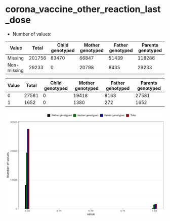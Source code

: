 # corona_vaccine_other_reaction_last_dose
- Number of values:

| Value | Total | Child genotyped | Mother genotyped | Father genotyped | Parents genotyped |
| ----- | ----- | --------------- | ---------------- | ---------------- |---------------- |
| Missing | 201756 | 83470 | 66847 | 51439 | 118286 |
| Non-missing | 29233 | 0 | 20798 | 8435 | 29233 |

| Value | Total | Child genotyped | Mother genotyped | Father genotyped | Parents genotyped |
| ----- | ----- | --------------- | ---------------- | ---------------- |---------------- |
| 0 | 27581 | 0 | 19418 | 8163 | 27581 |
| 1 | 1652 | 0 | 1380 | 272 | 1652 |



![](corona_vaccine_other_reaction_last_dose_n.png)



